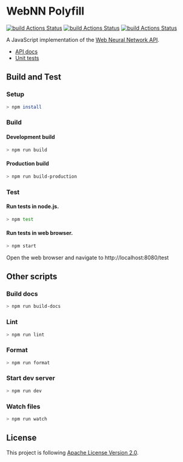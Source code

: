 # WebNN Polyfill

[![build Actions Status](https://github.com/BruceDai/webnn-polyfill/workflows/Windows/badge.svg)](https://github.com/BruceDai/webnn-polyfill/actions) [![build Actions Status](https://github.com/BruceDai/webnn-polyfill/workflows/Linux/badge.svg)](https://github.com/BruceDai/webnn-polyfill/actions) [![build Actions Status](https://github.com/BruceDai/webnn-polyfill/workflows/macOS/badge.svg)](https://github.com/BruceDai/webnn-polyfill/actions)

A JavaScript implementation of the [Web Neural Network API](https://webmachinelearning.github.io/webnn/).

* [API docs](https://webmachinelearning.github.io/webnn-polyfill/docs/)
* [Unit tests](https://webmachinelearning.github.io/webnn-polyfill/test/)

## Build and Test

### Setup

```sh
> npm install
```

### Build
#### Development build

```sh
> npm run build
```

#### Production build

```sh
> npm run build-production
```

### Test
#### Run tests in node.js.

```sh
> npm test
```

#### Run tests in web browser.

```sh
> npm start
```

Open the web browser and navigate to http://localhost:8080/test

## Other scripts
### Build docs

```sh
> npm run build-docs
```

### Lint

```sh
> npm run lint
```

### Format

```sh
> npm run format
```

### Start dev server

```sh
> npm run dev
```

### Watch files

```sh
> npm run watch
```


## License

This project is following [Apache License Version 2.0](./LICENSE).
